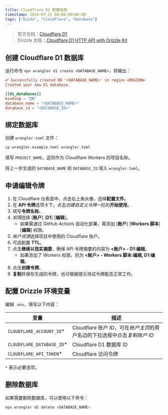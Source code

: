 ```yaml
---
title: Cloudflare D1 配置指南
timestamp: 2025-07-21 00:00:00+00:00
tags: ["Guide", "Cloudflare", "Database"]
---
```


> 官方文档：[Cloudflare D1](https://developers.cloudflare.com/d1/get-started/)\
> Drizzle 文档：[Cloudflare D1 HTTP API with Drizzle Kit](https://orm.drizzle.team/docs/guides/d1-http-with-drizzle-kit)

## 创建 Cloudflare D1 数据库

运行命令 `npx wrangler d1 create <DATABASE_NAME>`，将输出：

```toml
✅ Successfully created DB '<DATABASE_NAME>' in region <REGION>
Created your new D1 database.

[[d1_databases]]
binding = "DB"
database_name = "<DATABASE_NAME>"
database_id = "<DATABASE_ID>"
```

## 绑定数据库

创建 `wrangler.toml` 文件：

```sh
cp wrangler.example.toml wrangler.toml
```

填写 `PROJECT_NAME`，这将作为 Cloudflare Workers 的项目名称。

将上一步生成的 `DATABASE_NAME` 和 `DATABASE_ID` 填入 `wrangler.toml`。

## 申请编辑令牌

1. 在 Cloudflare 仪表盘中，点击右上角头像，选择**配置文件**。
2. 在 **API 令牌**选项卡下，点击*创建自定义令牌*一栏的**开始使用**。
3. 填写**令牌名称**。
4. *权限*选择 [**账户**] [**D1**] [**编辑**]。
    - 如果需通过 GitHub Actions 自动化部署，需添加 [**账户**] [**Workers 脚本**] [**编辑**] 权限。
5. *帐户资源*选择项目中使用的 Cloudflare 账户。
6. 可选配置 **TTL**。
7. 点击**继续以现实摘要**，确保 API 令牌摘要的内容为 **<账户> - D1:编辑**。
    - 如果添加了 Workers 权限，则为 **<账户> - Workers 脚本:编辑, D1:编辑**。
8. 点击**创建令牌**。
9. **复制**并保存生成的令牌，也可根据提示测试令牌能否正常工作。

## 配置 Drizzle 环境变量

编辑 `.env`，填写以下内容：

| 变量 | 描述 |
| - | - |
| `CLOUDFLARE_ACCOUNT_ID`* | Cloudflare 账户 ID，可在*帐户主页*的用户名边的下拉选框中点击*复制账户 ID* |
| `CLOUDFLARE_DATABASE_ID`* | Cloudflare D1 数据库 ID |
| `CLOUDFLARE_API_TOKEN`* | Cloudflare 访问令牌 |

`*` 表示必要选项。

## 删除数据库

如果需要删除数据库，可以使用以下命令：

```sh
npx wrangler d1 delete <DATABASE_NAME>
```
